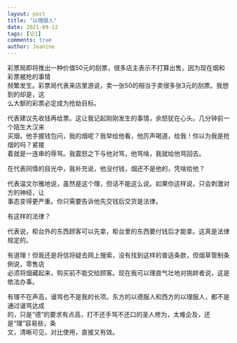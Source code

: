 ```yaml
---
layout: post
title: "以理服人"
date: 2021-09-12 
tags: [记1]
comments: true
author: Jeanine 
---
```

彩票局即将推出一种价值50元的刮票，很多店主表示不打算出售，因为现在烟和彩票被抢的事情  
频繁发生。彩票局代表来店里游说，卖一张50的相当于卖很多张3元的刮票。我想到的却是，这  
么大额的彩票必定成为抢劫目标。  

代表建议先收钱再给票。这让我记起刚刚发生的事情，余怒犹在心头。几分钟前一个陌生大汉来  
买烟，他手握钱包问，我的烟呢？我举给他看，他厉声喝道，给我！你以为我是抢烟的吗？紧接  
着就是一连串的辱骂。我震怒之下与他对骂，他骂啥，我就给他骂回去。  

在代表同情的目光中，我补充说，他没付钱，烟还不是他的，凭啥给他？   

代表温文尔雅地说，虽然是这个理，但话不能这么说。如果你这样说，只会刺激对方的神经，让  
事态变得更严重。你只需要告诉他先交钱后交货是法律。  

有这样的法律？  

代表说，柜台外的东西顾客可以先拿，柜台里的东西要付钱后才能拿。这真是法律规定的。  

有道理！但我还是将信将疑去网上搜索，没有找到这样的普适条款，但烟草管制条例说，零售店  
必须将烟藏起来，购买前不能交给顾客。现在我可以理直气壮地对挑衅者说，这是依法办事。  

有理不在声高，谩骂也不是我的长项。东方的以德服人和西方的以理服人，都不是通过谩骂达成  
的，只是“德”的要求有点高，打不还手骂不还口的圣人修为，太难企及，还是“理”容易些，条  
文，清晰可见，对比使用，直接又有效。
